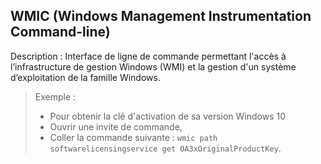 WMIC (Windows Management Instrumentation Command-line)
----
Description : Interface de ligne de commande permettant l'accès à l’infrastructure de gestion Windows (WMI) et la gestion d'un système d’exploitation de la famille Windows.

>Exemple :
>- Pour obtenir la clé d'activation de sa version Windows 10
>  - Ouvrir une invite de commande,
>  - Coller la commande suivante : `wmic path softwarelicensingservice get OA3xOriginalProductKey`.